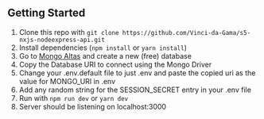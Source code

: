 ## Getting Started

1. Clone this repo with `git clone https://github.com/Vinci-da-Gama/s5-nxjs-nodeexpress-api.git`
2. Install dependencies (`npm install` or `yarn install`)
3. Go to [Mongo Altas](https://account.mongodb.com/account/login) and create a new (free) database
4. Copy the Database URI to connect using the Mongo Driver
5. Change your .env.default file to just .env and paste the copied uri as the value for MONGO_URI in .env
6. Add any random string for the SESSION_SECRET entry in your .env file
7. Run with `npm run dev` or `yarn dev`
8. Server should be listening on localhost:3000
